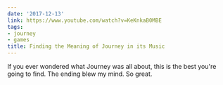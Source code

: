 ```yaml
---
date: '2017-12-13'
link: https://www.youtube.com/watch?v=KeKnkaB0MBE
tags:
- journey
- games
title: Finding the Meaning of Journey in its Music
---
```


If you ever wondered what Journey was all about, this is the best you're going to find. The ending blew my mind. So great.
